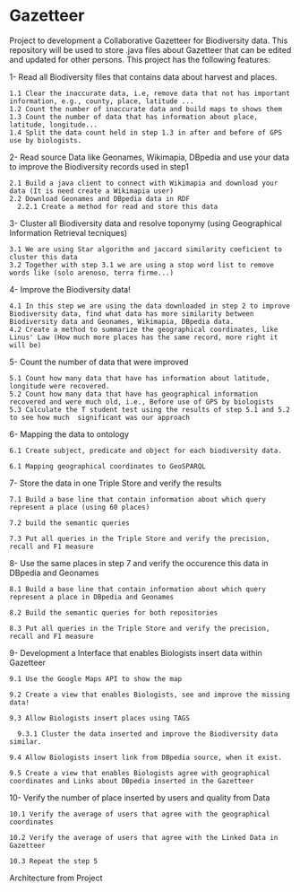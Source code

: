 Gazetteer
=========
Project to development a Collaborative Gazetteer for Biodiversity data. This repository will be used to store .java files about Gazetteer that can be edited and updated for other persons.
This project has the following features:

1- Read all Biodiversity files that contains data about harvest and places. 

    1.1 Clear the inaccurate data, i.e, remove data that not has important information, e.g., county, place, latitude ...
    1.2 Count the number of inaccurate data and build maps to shows them
    1.3 Count the number of data that has information about place, latitude, longitude...
    1.4 Split the data count held in step 1.3 in after and before of GPS use by biologists.
    
2- Read source Data like Geonames, Wikimapia, DBpedia and use your data to improve the Biodiversity records used in step1

    2.1 Build a java client to connect with Wikimapia and download your data (It is need create a Wikimapia user)
    2.2 Download Geonames and DBpedia data in RDF
      2.2.1 Create a method for read and store this data

3- Cluster all Biodiversity data and resolve toponymy (using Geographical Information Retrieval tecniques)

    3.1 We are using Star algorithm and jaccard similarity coeficient to cluster this data
    3.2 Together with step 3.1 we are using a stop word list to remove words like (solo arenoso, terra firme...)
   
4- Improve the Biodiversity data! 
    
    4.1 In this step we are using the data downloaded in step 2 to improve Biodiversity data, find what data has more similarity between Biodiversity data and Geonames, Wikimapia, DBpedia data.
    4.2 Create a method to summarize the geographical coordinates, like Linus' Law (How much more places has the same record, more right it will be)
   
5- Count the number of data that were improved
    
    5.1 Count how many data that have has information about latitude, longitude were recovered.
    5.2 Count how many data that have has geographical information recovered and were much old, i.e., Before use of GPS by biologists
    5.3 Calculate the T student test using the results of step 5.1 and 5.2 to see how much  significant was our approach
   
6- Mapping the data to ontology
    
    6.1 Create subject, predicate and object for each biodiversity data.
    
    6.1 Mapping geographical coordinates to GeoSPARQL

7- Store the data in one Triple Store and verify the results
    
    7.1 Build a base line that contain information about which query represent a place (using 60 places)
    
    7.2 build the semantic queries
    
    7.3 Put all queries in the Triple Store and verify the precision, recall and F1 measure
   
8- Use the same places in step 7 and verify the occurence this data in DBpedia and Geonames
    
    8.1 Build a base line that contain information about which query represent a place in DBpedia and Geonames 
    
    8.2 Build the semantic queries for both repositories
    
    8.3 Put all queries in the Triple Store and verify the precision, recall and F1 measure
  
9- Development a Interface that enables Biologists insert data within Gazetteer
    
    9.1 Use the Google Maps API to show the map
    
    9.2 Create a view that enables Biologists, see and improve the missing data!
    
    9.3 Allow Biologists insert places using TAGS
    
      9.3.1 Cluster the data inserted and improve the Biodiversity data similar.
    
    9.4 Allow Biologists insert link from DBpedia source, when it exist.   
    
    9.5 Create a view that enables Biologists agree with geographical coordinates and Links about DBpedia inserted in the Gazetteer
  
10- Verify the number of place inserted by users and quality from Data
    
    10.1 Verify the average of users that agree with the geographical coordinates
    
    10.2 Verify the average of users that agree with the Linked Data in Gazetteer
    
    10.3 Repeat the step 5


Architecture from Project
